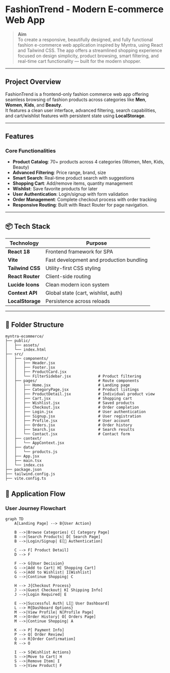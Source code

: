 # FashionTrend - Modern E-commerce Web App

> **Aim**  
> To create a responsive, beautifully designed, and fully functional fashion e-commerce web application inspired by Myntra, using React and Tailwind CSS. The app offers a streamlined shopping experience focused on design simplicity, product browsing, smart filtering, and real-time cart functionality — built for the modern shopper.

---

##  Project Overview

FashionTrend is a frontend-only fashion commerce web app offering seamless browsing of fashion products across categories like **Men**, **Women**, **Kids**, and **Beauty**.  
It features a clean user interface, advanced filtering, search capabilities, and cart/wishlist features with persistent state using **LocalStorage**.

---

## Features 

###  Core Functionalities
- **Product Catalog**: 70+ products across 4 categories (Women, Men, Kids, Beauty)
- **Advanced Filtering**: Price range, brand, size
- **Smart Search**: Real-time product search with suggestions
- **Shopping Cart**: Add/remove items, quantity management
- **Wishlist**: Save favorite products for later
- **User Authentication**: Login/signup with form validation
- **Order Management**: Complete checkout process with order tracking
- **Responsive Routing**: Built with React Router for page navigation.

---

## 📦 Tech Stack

| Technology     | Purpose                                     |
|----------------|---------------------------------------------|
| **React 18**    | Frontend framework for SPA                 |
| **Vite**        | Fast development and production bundling   |
| **Tailwind CSS**| Utility-first CSS styling                  |
| **React Router**| Client-side routing                        |
| **Lucide Icons**| Clean modern icon system                   |
| **Context API** | Global state (cart, wishlist, auth)        |
| **LocalStorage**| Persistence across reloads                 |

---

## 📁 Folder Structure
```
myntra-ecommerce/
├── public/
│   ├── assets/                
│   └── index.html
├── src/
│   ├── components/                      
│   │   ├── Header.jsx                  
│   │   ├── Footer.jsx                   
│   │   ├── ProductCard.jsx              
│   │   └── FilterSidebar.jsx            # Product filtering
│   ├── pages/                           # Route components
│   │   ├── Home.jsx                     # Landing page
│   │   ├── CategoryPage.jsx             # Product listings
│   │   ├── ProductDetail.jsx            # Individual product view
│   │   ├── Cart.jsx                     # Shopping cart
│   │   ├── Wishlist.jsx                 # Saved products
│   │   ├── Checkout.jsx                 # Order completion
│   │   ├── Login.jsx                    # User authentication
│   │   ├── Signup.jsx                   # User registration
│   │   ├── Profile.jsx                  # User account
│   │   ├── Orders.jsx                   # Order history
│   │   ├── Search.jsx                   # Search results
│   │   └── Contact.jsx                  # Contact form
│   ├── context/
│   │   └── AppContext.jsx               
│   ├── data/
│   │   └── products.js                  
│   ├── App.jsx                          
│   ├── main.tsx                         
│   └── index.css                        
├── package.json
├── tailwind.config.js
├── vite.config.ts
```
## 🔄 Application Flow

### User Journey Flowchart

```mermaid
graph TD
    A[Landing Page] --> B{User Action}
    
    B -->|Browse Categories| C[ Category Page]
    B -->|Search Products| D[ Search Page]
    B -->|Login/Signup| E[👤 Authentication]
    
    C --> F[ Product Detail]
    D --> F
    
    F --> G{User Decision}
    G -->|Add to Cart| H[ Shopping Cart]
    G -->|Add to Wishlist| I[Wishlist]
    G -->|Continue Shopping| C
    
    H --> J{Checkout Process}
    J -->|Guest Checkout| K[ Shipping Info]
    J -->|Login Required| E
    
    E -->|Successful Auth| L[👤 User Dashboard]
    L --> M{Dashboard Options}
    M -->|View Profile| N[Profile Page]
    M -->|Order History| O[ Orders Page]
    M -->|Continue Shopping| A
    
    K --> P[ Payment Info]
    P --> Q[ Order Review]
    Q --> R[Order Confirmation]
    R --> O
    
    I --> S{Wishlist Actions}
    S -->|Move to Cart| H
    S -->|Remove Item| I
    S -->|View Product| F
```

